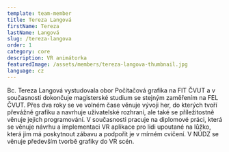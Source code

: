 ```yaml
---
template: team-member
title: Tereza Langová
firstName: Tereza
lastName: Langová
slug: /tereza-langova
order: 1
category: core
description: VR animátorka
featuredImage: /assets/members/tereza-langova-thumbnail.jpg
language: cz
---
```


Bc. Tereza Langová vystudovala obor Počítačová grafika na FIT ČVUT a v současnosti dokončuje magisterské studium se stejným zaměřením na FEL ČVUT. Přes dva roky se ve volném čase věnuje vývoji her, do kterých tvoří převážně grafiku a navrhuje uživatelské rozhraní, ale také se příležitostně věnuje jejich programování. V současnosti pracuje na diplomové práci, která se věnuje návrhu a implementaci VR aplikace pro lidi upoutané na lůžko, která jim má poskytnout zábavu a podpořit je v mírném cvičení. V NÚDZ se věnuje především tvorbě grafiky do VR scén.

